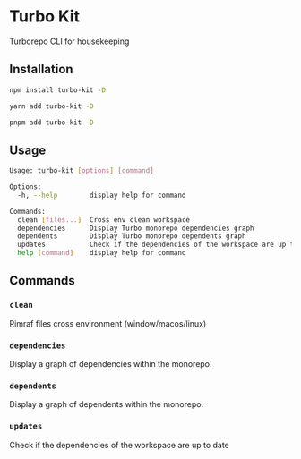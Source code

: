 # Turbo Kit

Turborepo CLI for housekeeping

## Installation

```sh
npm install turbo-kit -D
```

```sh
yarn add turbo-kit -D
```

```sh
pnpm add turbo-kit -D
```

## Usage

```sh
Usage: turbo-kit [options] [command]

Options:
  -h, --help        display help for command

Commands:
  clean [files...]  Cross env clean workspace
  dependencies      Display Turbo monorepo dependencies graph     
  dependents        Display Turbo monorepo dependents graph
  updates           Check if the dependencies of the workspace are up to date
  help [command]    display help for command
```

## Commands

### `clean`

Rimraf files cross environment (window/macos/linux)

### `dependencies`

Display a graph of dependencies within the monorepo.

### `dependents`

Display a graph of dependents within the monorepo.

### `updates`

Check if the dependencies of the workspace are up to date
